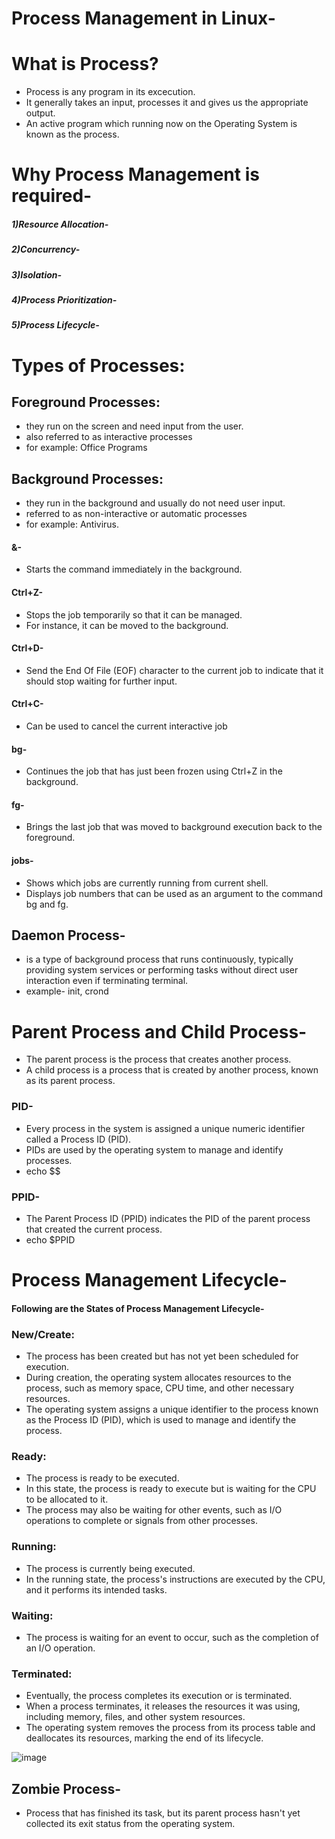 # Process Management in Linux-
# What is Process?
- Process is any program in its excecution.
- It generally takes an input, processes it and gives us the appropriate output.
- An active program which running now on the Operating System is known as the process.
# Why Process Management is required-
##### 1)Resource Allocation-
##### 2)Concurrency-
##### 3)Isolation-
##### 4)Process Prioritization-
##### 5)Process Lifecycle-

# Types of Processes:

## Foreground Processes: 
- they run on the screen and need input from the user.
- also referred to as interactive processes
- for example: Office Programs
## Background Processes: 
- they run in the background and usually do not need user input.
- referred to as non-interactive or automatic processes
- for example: Antivirus.
#### &-
- Starts the command immediately in the background.
#### Ctrl+Z-
- Stops the job temporarily so that it can be managed.
- For instance, it can be moved to the background.
#### Ctrl+D- 
- Send the End Of File (EOF) character to the current job to indicate that it should stop waiting for further input.
#### Ctrl+C- 
- Can be used to cancel the current interactive job
#### bg- 
- Continues the job that has just been frozen using Ctrl+Z in the background.
#### fg-
- Brings the last job that was moved to background execution back to the foreground.
#### jobs-
- Shows which jobs are currently running from current shell. 
- Displays job numbers that can be used as an argument to the command bg and fg.
## Daemon Process-
- is a type of background process that runs continuously, typically providing system services or performing tasks without direct user interaction even if terminating terminal.
- example- init, crond
# Parent Process and Child Process-
- The parent process is the process that creates another process.
- A child process is a process that is created by another process, known as its parent process.
### PID-
- Every process in the system is assigned a unique numeric identifier called a Process ID (PID).
- PIDs are used by the operating system to manage and identify processes.
- echo $$
### PPID-
- The Parent Process ID (PPID) indicates the PID of the parent process that created the current process.
- echo $PPID

# Process Management Lifecycle-
#### Following are the States of Process Management Lifecycle-

### New/Create:
- The process has been created but has not yet been scheduled for execution.
- During creation, the operating system allocates resources to the process, such as memory space, CPU time, and other necessary resources.
- The operating system assigns a unique identifier to the process known as the Process ID (PID), which is used to manage and identify the process.
### Ready:
- The process is ready to be executed.
- In this state, the process is ready to execute but is waiting for the CPU to be allocated to it.
- The process may also be waiting for other events, such as I/O operations to complete or signals from other processes.
### Running: 
- The process is currently being executed.
- In the running state, the process's instructions are executed by the CPU, and it performs its intended tasks.
### Waiting:
- The process is waiting for an event to occur, such as the completion of an I/O operation.
### Terminated: 
- Eventually, the process completes its execution or is terminated.
- When a process terminates, it releases the resources it was using, including memory, files, and other system resources.
- The operating system removes the process from its process table and deallocates its resources, marking the end of its lifecycle.

  
 ![image](https://github.com/vishakhadhonde9/Linux-Second-half-/assets/97825776/1dd38ebe-44e8-43f6-af9d-cb0d962e9d39)

## Zombie Process-
- Process that has finished its task, but its parent process hasn't yet collected its exit status from the operating system.

